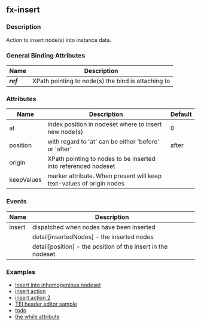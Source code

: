## fx-insert

### Description

Action to insert node(s) into instance data.

### General Binding Attributes
| Name | Description |
|------|-------------|
| ***ref*** | XPath pointing to node(s) the bind is attaching to |

### Attributes

| Name | Description | Default |
|------|-------------| --------|
| at | index position in nodeset where to insert new node(s) | 0 |
| position | with regard to 'at' can be either 'before' or 'after' | after |
| origin | XPath pointing to nodes to be inserted into referenced nodeset |
| keepValues | marker attribute. When present will keep text-values of origin nodes |

### Events

| Name | Description |
|------|-------------|
| insert | dispatched when nodes have been inserted |
| | detail[insertedNodes] - the inserted nodes |
| | detail[position] - the position of the insert in the nodeset | 
### Examples

* [Insert into inhomogenious nodeset](../demo/insert-inhomogenious.html)
* [insert action](../demo/insert.html)
* [insert action 2](../demo/insert2.html)
* [TEI header editor sample](../demo/simple-tei-header.html)
* [todo](../demo/todo2.html)
* [the while attribute](../demo/while.html)
